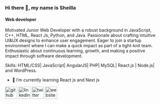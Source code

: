 ### Hi there 👋, my name is Sheilla
#### Web developer


Motivated Junior Web Developer with a robust background in JavaScript, C++, HTML, React Js, Python, and Java. Passionate about crafting intuitive UI&UX designs to enhance user engagement. Eager to join a startup environment where I can make a quick impact as part of a tight-knit team. Enthusiastic about continuous learning, growth, and making a positive impact through software development. 

Skills:  HTML/CSS| JavaScript| AngularJS| PHP| MySQL| React.js | Node.js| and WordPress.


- 🌱 I’m currently learning React js and Next js 


[<img src='https://cdn.jsdelivr.net/npm/simple-icons@3.0.1/icons/github.svg' alt='github' height='40'>](https://github.com/sheillaBiwott)  [<img src='https://cdn.jsdelivr.net/npm/simple-icons@3.0.1/icons/linkedin.svg' alt='linkedin' height='40'>](https://www.linkedin.com/in/sheilla-biwott/)  [<img src='https://cdn.jsdelivr.net/npm/simple-icons@3.0.1/icons/twitter.svg' alt='twitter' height='40'>](https://twitter.com/biwott_sheilla)  [<img src='https://cdn.jsdelivr.net/npm/simple-icons@3.0.1/icons/icloud.svg' alt='website' height='40'>](https://www.linkedin.com/in/sheilla-biwott-b56503239/)  

